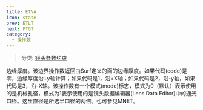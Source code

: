 ```yaml
---
title: ETVA
icon: state
prev: ETLT
next: FTGT
category:
  - 操作数
---
```


> 分类: [镜头参数约束](/hb/operands/130/871/  "Zemax 操作数 镜头参数约束")

边缘厚度。该边界操作数返回由Surf定义的面的边缘厚度。如果代码(code)是零，边缘厚度沿+y轴计算；如果代码是1，沿+X轴；如果代码是2，沿-y轴，如果代码是3，沿-X轴。该操作数有一个模式(mode)标志，模式为0（默认）表示使用的是机械孔径，模式为1表示使用的是镜头数据编辑器(Lens Data Editor)中的通光口径。这里直径是所选半口径的两倍。也可参见MNET。
